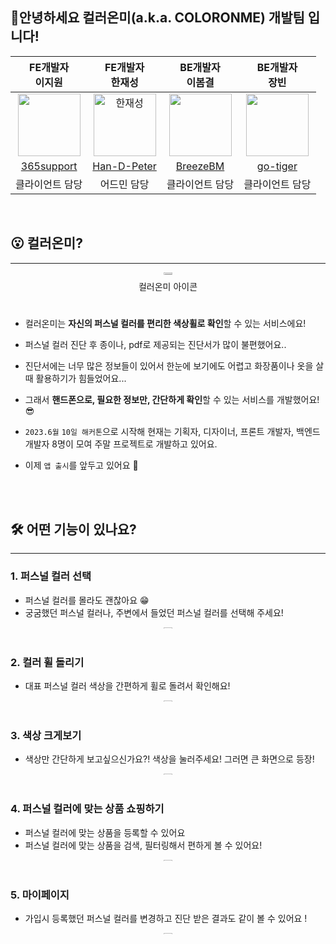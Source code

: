 ## 🎉안녕하세요 컬러온미(a.k.a. COLORONME) 개발팀 입니다!

| FE개발자<br/>이지원                                                                                           | FE개발자<br/>한재성                                                                                              | BE개발자<br/>이봄결                                                                                           | BE개발자<br/>장빈 |
| :---------------------------------------------------------------------------------------------------------------: | :---------------------------------------------------------------------------------------------------------------: | :---------------------------------------------------------------------------------------------------------------: | :---------------------------------------------------------------------------------------------------------------: |
| <img src="https://avatars.githubusercontent.com/u/86206374?v=4" width="100" height="100" alt=""> | <img src="https://avatars.githubusercontent.com/u/57760806?v=4" width="100" height="100" alt="한재성"> | <img src="https://phinf.pstatic.net/contact/20200312_225/1583970230140imTW5_JPEG/KakaoTalk_20200311_132342140.jpg?type=s160" width="100" height="100"> | <img src="https://avatars.githubusercontent.com/u/64995762?v=4" width="100" height="100"> |
| [365support](https://github.com/365support)                                                                     | [Han-D-Peter](https://github.com/Han-D-Peter)                                                                    | [BreezeBM](https://github.com/BreezeBM) | [go-tiger](https://github.com/go-tiger) |
|   클라이언트 담당                                                                                                               | 어드민 담당                                                                                                      | 클라이언트 담당                                                                                              | 클라이언트 담당 |

<br>

## 😮 컬러온미?

---

<div style="display: flex; justify-content: center; text-align: center;">
  <figure style="width: 32%; margin: 0 1%;">
    <img src="https://user-images.githubusercontent.com/69799645/250413886-519e70bd-e6e1-4fc5-b8cb-c67c56c3f38d.png" width="30%" height="30%">
    <figcaption>컬러온미 아이콘</figcaption>
  </figure>
</div>

<br>

-   컬러온미는 **자신의 퍼스널 컬러를 편리한 색상휠로 확인**할 수 있는 서비스에요!
-   퍼스널 컬러 진단 후 종이나, pdf로 제공되는 진단서가 많이 불편했어요..
-   진단서에는 너무 많은 정보들이 있어서 한눈에 보기에도 어렵고 화장품이나 옷을 살때 활용하기가 힘들었어요...
-   그래서 **핸드폰으로, 필요한 정보만, 간단하게 확인**할 수 있는 서비스를 개발했어요!😎

-   `2023.6월` `10일 해커톤`으로 시작해 현재는 기획자, 디자이너, 프론트 개발자, 백엔드 개발자 
8명이 모여 주말 프로젝트로 개발하고 있어요.
- 이제 `앱 출시`를 앞두고 있어요 🥰


<br>
<br>

## 🛠 어떤 기능이 있나요?

---

### 1. 퍼스널 컬러 선택

-   퍼스널 컬러를 몰라도 괜찮아요 😁
-   궁굼했던 퍼스널 컬러나, 주변에서 들었던 퍼스널 컬러를 선택해 주세요!
<div style="display: flex; justify-content: center; text-align: center;">
  <figure style="width: 32%; margin: 0 1%;">
    <img src="https://github.com/Han-D-Peter/coloronme/assets/86206374/054187f5-fc6f-4bfc-82a2-2d7483ca4993" width="30%" height="10%">
  </figure>
</div>



### 2. 컬러 휠 돌리기

-   대표 퍼스널 컬러 색상을 간편하게 휠로 돌려서 확인해요!
<div style="display: flex; justify-content: center; text-align: center;">
  <figure style="width: 32%; margin: 0 1%;">
    <img src="https://github.com/Han-D-Peter/coloronme/assets/86206374/83f707ce-f2c8-4645-958e-13e1b72a8e9d" width="30%" height="10%">
  </figure>
</div>

### 3. 색상 크게보기

-   색상만 간단하게 보고싶으신가요?! 색상을 눌러주세요! 그러면 큰 화면으로 등장!
<div style="display: flex; justify-content: center; text-align: center;">
  <figure style="width: 32%; margin: 0 1%;">
    <img src="https://github.com/Han-D-Peter/coloronme/assets/86206374/da746e20-49f8-4bdd-8e4e-f6ea48b2f295" width="30%" height="10%">
  </figure>
</div>

### 4. 퍼스널 컬러에 맞는 상품 쇼핑하기

- 퍼스널 컬러에 맞는 상품을 등록할 수 있어요
- 퍼스널 컬러에 맞는 상품을 검색, 필터링해서 편하게 볼 수 있어요!

<div style="display: flex; justify-content: center; text-align: center;">
  <figure style="width: 32%; margin: 0 1%;">
    <img src="https://github.com/Han-D-Peter/coloronme/assets/86206374/d98d188d-4ca1-432d-a5ab-a60f1c9c6b2b" width="30%" height="10%">
  </figure>
</div>

### 5. 마이페이지

- 가입시 등록했던 퍼스널 컬러를 변경하고 진단 받은 결과도 같이 볼 수 있어요 !

<div style="display: flex; justify-content: center; text-align: center;">
  <figure style="width: 32%; margin: 0 1%;">
    <img src="https://github.com/Han-D-Peter/coloronme/assets/86206374/f5418b1f-606b-4cb2-bbcc-5f8a5922f0f5" width="30%" height="10%">
  </figure>
</div>

